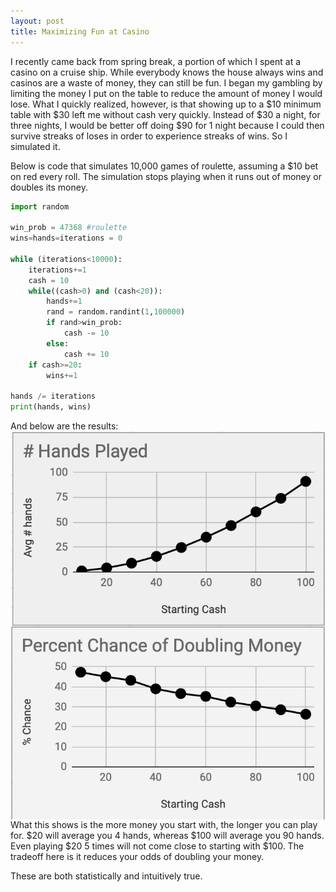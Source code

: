 ```yaml
---
layout: post
title: Maximizing Fun at Casino
---
```


I recently came back from spring break, a portion of which I spent at a casino on a cruise ship. While everybody knows the house always wins and casinos are a waste of money, they can still be fun. I began my gambling by limiting the money I put on the table to reduce the amount of money I would lose. What I quickly realized, however, is that showing up to a $10 minimum table with $30 left me without cash very quickly. Instead of $30 a night, for three nights, I would be better off doing $90 for 1 night because I could then survive streaks of loses in order to experience streaks of wins. So I simulated it.

Below is code that simulates 10,000 games of roulette, assuming a $10 bet on red every roll. The simulation stops playing when it runs out of money or doubles its money.

```python
import random

win_prob = 47368 #roulette
wins=hands=iterations = 0

while (iterations<10000):
    iterations+=1
    cash = 10
    while((cash>0) and (cash<20)):
        hands+=1
        rand = random.randint(1,100000)
        if rand>win_prob:
            cash -= 10
        else:
            cash += 10
    if cash>=20:
        wins+=1

hands /= iterations
print(hands, wins)
```

And below are the results:
<img src="../images/hands.png"
     alt="Markdown Monster icon"
     style="float: left; margin-right: 10px;" />
<img src="../images/percent_wins.png"
      alt="Markdown Monster icon"
      style="float: left; margin-right: 10px;" />


What this shows is the more money you start with, the longer you can play for. $20 will average you 4 hands, whereas $100 will average you 90 hands. Even playing $20 5 times will not come close to starting with $100. The tradeoff here is it reduces your odds of doubling your money.

These are both statistically and intuitively true. 
